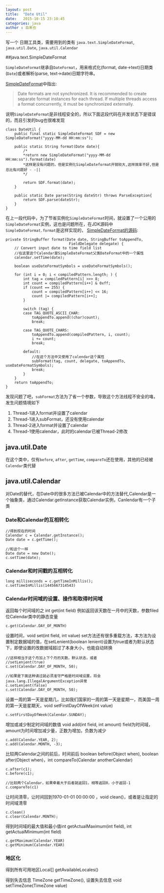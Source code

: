 ```yaml
---
layout: post
title:  "Date Util"
date:   2015-10-15 23:10:45
categories: java
author : 自来也
---
```



写一个 日期工具类，需要用到的类有 `java.text.SimpleDateFormat`, `java.util.Date`, `java.util.Calendar`

##java.text.SimpleDateFormat

`SimpleDateFormat`继承自`DateFormat`，用来格式化(format, date->text)日期类(`Date`)或者解析(parse, text->date)日期字符串。

[SimpleDateFormat](https://docs.oracle.com/javase/8/docs/api/java/text/SimpleDateFormat.html)中指出:

>Date formats are not synchronized. It is recommended to create separate format instances for each thread. If multiple threads access a format concurrently, it must be synchronized externally.

说明`SimpleDateFormat`是非线程安全的，所以下面这段代码在并发状态下是错误的，而且引发的bug也很难发现

	class DateUtil {
		public final static SimpleDateFormat SDF = new SimpleDateFormat("yyyy-MM-dd HH:mm:ss");
		
		public static String format(Date date){
			/*
			*return new SimpleDateFormat("yyyy-MM-dd HH:mm:ss").format(date)
			*这样是没有问题的，但是实例化SimpleDateformat开销较大,这样效率不好,但是总比有问题好 - -||
			*/

			return SDF.format(date);
		}
		
		public static Date parse(String dateStr) throws ParseException{
			return SDF.parse(dateStr);
		}
	}

在上一段代码中，为了节省实例化`SimpleDateFormat`时间，就设置了一个公用的`SimpleDateFormat`实例，这也是问题所在，在JDK源码中`SimpleDateFormat.format`是这样实现的， [SimpleDateFormat的源码](http://www.docjar.com/html/api/java/text/SimpleDateFormat.java.html):

	private StringBuffer format(Date date, StringBuffer toAppendTo,
	                             FieldDelegate delegate) {
	    // Convert input date to time field list
	    //在这里这个Calendar是SimpleDateFormat父类DateFormat中的一个属性
	    calendar.setTime(date);

	    boolean useDateFormatSymbols = useDateFormatSymbols();

	    for (int i = 0; i < compiledPattern.length; ) {
	        int tag = compiledPattern[i] >>> 8;
	        int count = compiledPattern[i++] & 0xff;
	        if (count == 255) {
	            count = compiledPattern[i++] << 16;
	            count |= compiledPattern[i++];
	        }

	        switch (tag) {
	        case TAG_QUOTE_ASCII_CHAR:
	            toAppendTo.append((char)count);
	            break;

	        case TAG_QUOTE_CHARS:
	            toAppendTo.append(compiledPattern, i, count);
	            i += count;
	           	break;

	       	default:
	       		//在这个方法中又使用了calendar这个属性
	           	subFormat(tag, count, delegate, toAppendTo, useDateFormatSymbols);
	          	break;
	      	}
	  	}
	    return toAppendTo;
	}


发现问题了吧，`subFormat`方法为了省一个参数，导致这个方法线程不安全的咯，发生问题情境如下

1. Thread-1进入format并设置了calendar
2. Thread-1进入subFormat，还没有使用calendar
3. Thread-2进入format并设置了calendar
4. Thread-1使用calendar，此时的calendar已被Thread-2修改


## java.util.Date

在这个类中，仅有`before`, `after`, `getTime`, `compareTo`还在使用，其他的已经被`Calendar`类代替


## java.util.Calendar

对Date的替代，在Date中的很多方法已被Calendar中的方法替代,Calendar是一个抽象类，通过Calendar.getInstance获取Calendar实例，Canlendar有一个子类


### Date和Calendar的互相转化


	//得到现在的时间
	Calendar c = Calendar.getInstance();
	Date date = c.getTime();

	//和这个一样
	Date date = new Date();
	c.setTime(date);

### Calendar和时间戳的互相转化

	long milliseconds = c.getTimeInMillis();
	c.setTimeInMillis(1445667314543)



### Calendar时间域的设置、操作和取得时间域

返回每个时间域的之 int get(int field) 例如返回该天数在一月中的天数，参数filed位Calendar类中的静态变量

	c.get(Calendar.DAY_OF_MONTH)

设置时间，void set(int field, int value) set方法还有很多重载方法，本方法为设置制定数据域的值，在setLenient(boolean lenient)设置为true或者为默认状态下，即使设置的改数据域超过了本身大小，也能自动转换

	//这样相当于这个月加上下个月的天数，默认状态，或者
	//setLenient(true)
	c.set(Calendar.DAY_OF_MONTH, 50);

	//如果是下面这种请过就必须准守严格是时间域设置，将会java.lang.IllegalArgumentException异常
	c.setLenient(false)
	c.set(Calendar.DAY_OF_MONTH, 50);

设置一周的第一天是星期几，比如我们国家的一周的第一天是星期一，而美国一周的第一天是星期天，void setFirstDayOfWeek(int value)

	c.setFirstDayOfWeek(Calendar.SUNDAY);


增加或减少制定时间域的数值 void add(int field, int amount) field为时间域，amount为时间增加减少量，正数为增加，负数为减少

	c.add(Calendar.YEAR, 2);
	c.add(Calendar.MONTH, -3);

比较两Calendar之间的前后，时间前后 boolean before(Object when), boolean after(Object when)，int compareTo(Calendar anotherCalendar)
	
	c.after(c1);
	c.before(c1);

	//比较两个Calendar，如果牵着大于后者就返回1，相等返回0，小于返回-1
	c.compareTo(c1)

让时间清零，让时间回到1970-01-01 00:00:00 ，void clean()，或者是让指定的时间域清零

	c.clean()
	c.clear(Calendar.MONTH);


得到时间域的最大值和最小值int getActualMaximum(int field), int getActualMinimum(int field)

	c.getMaximum(Calendar.YEAR)
	c.getMinimum(Calendar.YEAR)


### 地区化

得到所有可用地区Local[] getAvailableLocales()

得到失去信息 TimeZone getTimeZone(), 设置失去信息 void setTimeZone(TimeZone value)